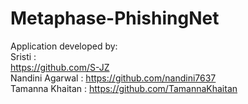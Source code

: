 # Metaphase-PhishingNet

Application developed by: 
<br>
Sristi : <br><a>https://github.com/S-JZ</a>
<br>
Nandini Agarwal : <a>https://github.com/nandini7637</a>
<br>
Tamanna Khaitan : <a> https://github.com/TamannaKhaitan</a>
